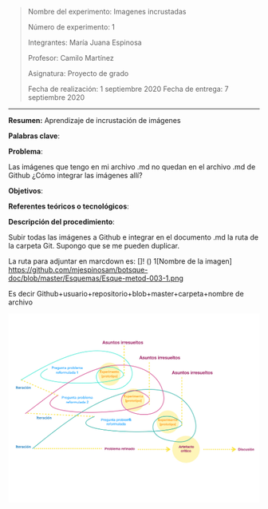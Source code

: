 

> Nombre del experimento: Imagenes incrustadas
>
> Número de experimento: 1
>
> Integrantes: María Juana Espinosa
>
> Profesor: Camilo Martínez
>
> Asignatura: Proyecto de grado
>
> Fecha de realización: 1 septiembre 2020  Fecha de entrega: 7 septiembre 2020

_____

**Resumen:** Aprendizaje de incrustación de imágenes

**Palabras clave**: 

**Problema**: 

Las imágenes que tengo en mi archivo .md no quedan en el archivo .md de Github ¿Cómo integrar las imágenes allí? 





**Objetivos**: 



**Referentes teóricos o tecnológicos**: 

**Descripción del procedimiento**: 

Subir todas las imágenes a Github e integrar en el documento .md la ruta de la carpeta Git. Supongo que se me pueden duplicar.

La ruta para adjuntar en marcdown es: []! () 1[Nombre de la imagen] https://github.com/mjespinosam/botsque-doc/blob/master/Esquemas/Esque-metod-003-1.png 

Es decir Github+usuario+repositorio+blob+master+carpeta+nombre de archivo

![prueba](https://github.com/mjespinosam/botsque-doc/blob/master/Esquemas/Esque-metod-003-1.png)



